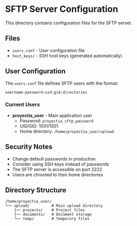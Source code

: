 # SFTP Server Configuration

This directory contains configuration files for the SFTP server.

## Files

- `users.conf` - User configuration file
- `host_keys/` - SSH host keys (generated automatically)

## User Configuration

The `users.conf` file defines SFTP users with the format:
```
username:password:uid:gid:directories
```

### Current Users

- **proyectia_user** - Main application user
  - Password: `proyectia_sftp_password`
  - UID/GID: 1001/1001
  - Home directory: `/home/proyectia_user/upload`

## Security Notes

- Change default passwords in production
- Consider using SSH keys instead of passwords
- The SFTP server is accessible on port 2222
- Users are chrooted to their home directories

## Directory Structure

```
/home/proyectia_user/
└── upload/          # Main upload directory
    ├── projects/    # Project files
    ├── documents/   # Document storage
    └── temp/        # Temporary files
```